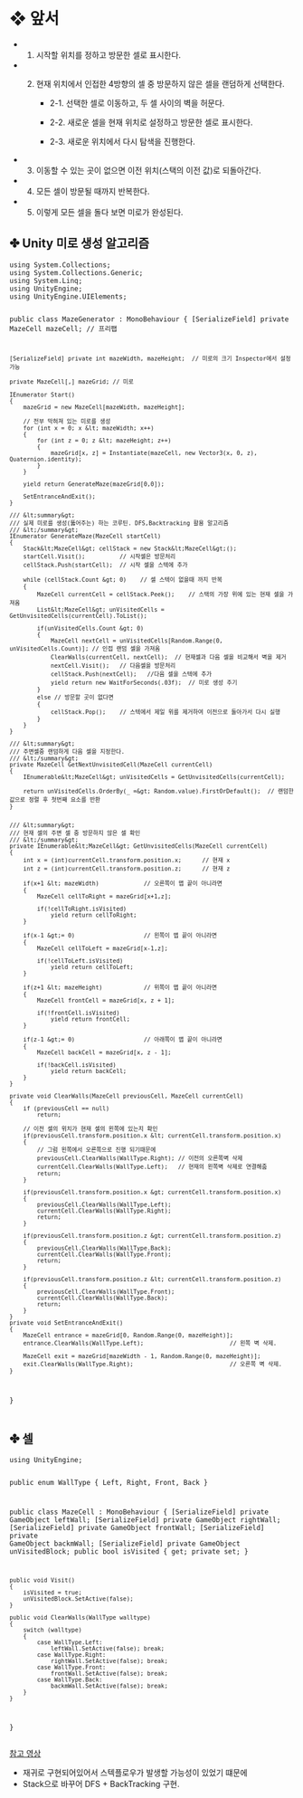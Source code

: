 <h1 id="❖-앞서">❖ 앞서</h1>
<ul>
<li><ol>
<li>시작할 위치를 정하고 방문한 셀로 표시한다.</li>
</ol>
</li>
<li><ol start="2">
<li><p>현재 위치에서 인접한 4방향의 셀 중 방문하지 않은 셀을 랜덤하게 선택한다.</p>
<ul>
<li><p>2-1. 선택한 셀로 이동하고, 두 셀 사이의 벽을 허문다.</p>
</li>
<li><p>2-2. 새로운 셀을 현재 위치로 설정하고 방문한 셀로 표시한다.</p>
</li>
<li><p>2-3. 새로운 위치에서 다시 탐색을 진행한다.</p>
</li>
</ul>
</li>
</ol>
</li>
<li><ol start="3">
<li>이동할 수 있는 곳이 없으면 이전 위치(스택의 이전 값)로 되돌아간다.</li>
</ol>
</li>
<li><ol start="4">
<li>모든 셀이 방문될 때까지 반복한다.</li>
</ol>
</li>
<li><ol start="5">
<li>이렇게 모든 셀을 돌다 보면 미로가 완성된다.</li>
</ol>
</li>
</ul>
<h2 id="✤-unity-미로-생성-알고리즘">✤ Unity 미로 생성 알고리즘</h2>
<pre><code class="language-cs">using System.Collections;
using System.Collections.Generic;
using System.Linq;
using UnityEngine;
using UnityEngine.UIElements;

public class MazeGenerator : MonoBehaviour
{
    [SerializeField] private MazeCell mazeCell;    // 프리팹

    [SerializeField] private int mazeWidth, mazeHeight;  // 미로의 크기 Inspector에서 설정가능

    private MazeCell[,] mazeGrid; // 미로

    IEnumerator Start()
    {
        mazeGrid = new MazeCell[mazeWidth, mazeHeight];

        // 전부 막혀져 있는 미로를 생성
        for (int x = 0; x &lt; mazeWidth; x++)
        {
            for (int z = 0; z &lt; mazeHeight; z++)
            {
                mazeGrid[x, z] = Instantiate(mazeCell, new Vector3(x, 0, z), Quaternion.identity);
            }
        }

        yield return GenerateMaze(mazeGrid[0,0]);

        SetEntranceAndExit();
    }

    /// &lt;summary&gt;
    /// 실제 미로를 생성(뚫어주는) 하는 코루틴. DFS,Backtracking 활용 알고리즘
    /// &lt;/summary&gt;
    IEnumerator GenerateMaze(MazeCell startCell)
    {
        Stack&lt;MazeCell&gt; cellStack = new Stack&lt;MazeCell&gt;(); 
        startCell.Visit();          // 시작셀은 방문처리
        cellStack.Push(startCell);  // 시작 셀을 스텍에 추가

        while (cellStack.Count &gt; 0)    // 셀 스텍이 없을때 까지 반복
        {
            MazeCell currentCell = cellStack.Peek();    // 스택의 가장 위에 있는 현재 셀을 가져옴
            List&lt;MazeCell&gt; unVisitedCells = GetUnvisitedCells(currentCell).ToList();

            if(unVisitedCells.Count &gt; 0)
            {
                MazeCell nextCell = unVisitedCells[Random.Range(0, unVisitedCells.Count)]; // 인접 랜덤 셀을 가져옴
                ClearWalls(currentCell, nextCell);  // 현재셀과 다음 셀을 비교해서 벽을 제거
                nextCell.Visit();   // 다음셀을 방문처리
                cellStack.Push(nextCell);   //다음 셀을 스텍에 추가
                yield return new WaitForSeconds(.03f);  // 미로 생성 주기
            }
            else // 방문할 곳이 없다면
            {
                cellStack.Pop();    // 스텍에서 제일 위를 제거하여 이전으로 돌아가서 다시 실행
            }
        }    
    }

    /// &lt;summary&gt;
    /// 주변셀중 랜덤하게 다음 셀을 지정한다.
    /// &lt;/summary&gt;
    private MazeCell GetNextUnvisitedCell(MazeCell currentCell)
    {
        IEnumerable&lt;MazeCell&gt; unVisitedCells = GetUnvisitedCells(currentCell);

        return unVisitedCells.OrderBy(_ =&gt; Random.value).FirstOrDefault();  // 랜덤한 값으로 정렬 후 첫번째 요소를 반환
    }


    /// &lt;summary&gt;
    /// 현재 셀의 주변 셀 중 방문하지 않은 셀 확인
    /// &lt;/summary&gt;
    private IEnumerable&lt;MazeCell&gt; GetUnvisitedCells(MazeCell currentCell)
    {
        int x = (int)currentCell.transform.position.x;      // 현재 x
        int z = (int)currentCell.transform.position.z;      // 현재 z

        if(x+1 &lt; mazeWidth)             // 오른쪽이 맵 끝이 아니라면
        {
            MazeCell cellToRight = mazeGrid[x+1,z];

            if(!cellToRight.isVisited)
                yield return cellToRight;
        }

        if(x-1 &gt;= 0)                    // 왼쪽이 맵 끝이 아니라면
        {
            MazeCell cellToLeft = mazeGrid[x-1,z];

            if(!cellToLeft.isVisited)
                yield return cellToLeft;
        }

        if(z+1 &lt; mazeHeight)            // 위쪽이 맵 끝이 아니라면
        {
            MazeCell frontCell = mazeGrid[x, z + 1];

            if(!frontCell.isVisited)
                yield return frontCell;
        }

        if(z-1 &gt;= 0)                    // 아래쪽이 맵 끝이 아니라면
        {
            MazeCell backCell = mazeGrid[x, z - 1];

            if(!backCell.isVisited)
                yield return backCell;
        }
    }

    private void ClearWalls(MazeCell previousCell, MazeCell currentCell)
    {
        if (previousCell == null)
            return;

        // 이전 셀의 위치가 현재 셀의 왼쪽에 있는지 확인
        if(previousCell.transform.position.x &lt; currentCell.transform.position.x)
        {
            // 그럼 왼쪽에서 오른쪽으로 진행 되기때문에
            previousCell.ClearWalls(WallType.Right); // 이전의 오른쪽벽 삭제
            currentCell.ClearWalls(WallType.Left);   // 현재의 왼쪽벽 삭제로 연결해줌
            return;
        }

        if(previousCell.transform.position.x &gt; currentCell.transform.position.x)
        {
            previousCell.ClearWalls(WallType.Left);
            currentCell.ClearWalls(WallType.Right);
            return;
        }

        if(previousCell.transform.position.z &gt; currentCell.transform.position.z)
        {
            previousCell.ClearWalls(WallType.Back);
            currentCell.ClearWalls(WallType.Front);
            return;
        }

        if(previousCell.transform.position.z &lt; currentCell.transform.position.z)
        {
            previousCell.ClearWalls(WallType.Front);
            currentCell.ClearWalls(WallType.Back);
            return;
        }
    }
    private void SetEntranceAndExit()
    {
        MazeCell entrance = mazeGrid[0, Random.Range(0, mazeHeight)];
        entrance.ClearWalls(WallType.Left);                         // 왼쪽 벽 삭제.

        MazeCell exit = mazeGrid[mazeWidth - 1, Random.Range(0, mazeHeight)];
        exit.ClearWalls(WallType.Right);                            // 오른쪽 벽 삭제.
    }
}</code></pre>
<h2 id="✤-셀">✤ 셀</h2>
<pre><code class="language-cs">using UnityEngine;

public enum WallType
{
    Left, Right, Front, Back
}

public class MazeCell : MonoBehaviour
{
    [SerializeField] private GameObject leftWall;
    [SerializeField] private GameObject rightWall;
    [SerializeField] private GameObject frontWall;
    [SerializeField] private GameObject backmWall;
    [SerializeField] private GameObject unVisitedBlock;
    public bool isVisited { get; private set; }

    public void Visit()
    {
        isVisited = true;
        unVisitedBlock.SetActive(false);
    }

    public void ClearWalls(WallType walltype)
    {
        switch (walltype)
        {
            case WallType.Left:
                leftWall.SetActive(false); break;
            case WallType.Right:
                rightWall.SetActive(false); break;
            case WallType.Front:
                frontWall.SetActive(false); break;
            case WallType.Back:
                backmWall.SetActive(false); break;
        }
    }
}</code></pre>
<p><a href="https://www.youtube.com/watch?v=_aeYq5BmDMg&amp;t=27s">참고 영상</a></p>
<ul>
<li>재귀로 구현되어있어서 스텍플로우가 발생할 가능성이 있었기 떄문에</li>
<li>Stack으로 바꾸어 DFS + BackTracking 구현.</li>
</ul>